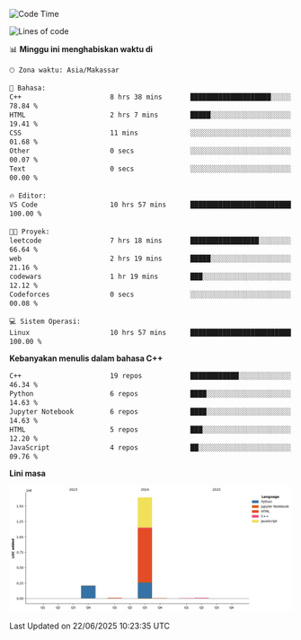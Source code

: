 <!--START_SECTION:waka-->
![Code Time](http://img.shields.io/badge/Code%20Time-288%20hrs%201%20min-blue)

![Lines of code](https://img.shields.io/badge/Sejak%20Hello%20World%20aku%20telah%20menulis-1.9%20million%20baris%20kode-blue)

📊 **Minggu ini menghabiskan waktu di** 

```text
🕑︎ Zona waktu: Asia/Makassar

💬 Bahasa: 
C++                      8 hrs 38 mins       ████████████████████░░░░░   78.84 % 
HTML                     2 hrs 7 mins        █████░░░░░░░░░░░░░░░░░░░░   19.41 % 
CSS                      11 mins             ░░░░░░░░░░░░░░░░░░░░░░░░░   01.68 % 
Other                    0 secs              ░░░░░░░░░░░░░░░░░░░░░░░░░   00.07 % 
Text                     0 secs              ░░░░░░░░░░░░░░░░░░░░░░░░░   00.00 % 

🔥 Editor: 
VS Code                  10 hrs 57 mins      █████████████████████████   100.00 % 

🐱‍💻 Proyek: 
leetcode                 7 hrs 18 mins       █████████████████░░░░░░░░   66.64 % 
web                      2 hrs 19 mins       █████░░░░░░░░░░░░░░░░░░░░   21.16 % 
codewars                 1 hr 19 mins        ███░░░░░░░░░░░░░░░░░░░░░░   12.12 % 
Codeforces               0 secs              ░░░░░░░░░░░░░░░░░░░░░░░░░   00.08 % 

💻 Sistem Operasi: 
Linux                    10 hrs 57 mins      █████████████████████████   100.00 % 
```

**Kebanyakan menulis dalam bahasa C++** 

```text
C++                      19 repos            ████████████░░░░░░░░░░░░░   46.34 % 
Python                   6 repos             ████░░░░░░░░░░░░░░░░░░░░░   14.63 % 
Jupyter Notebook         6 repos             ████░░░░░░░░░░░░░░░░░░░░░   14.63 % 
HTML                     5 repos             ███░░░░░░░░░░░░░░░░░░░░░░   12.20 % 
JavaScript               4 repos             ██░░░░░░░░░░░░░░░░░░░░░░░   09.76 % 
```



**Lini masa**

![Lines of Code chart](https://raw.githubusercontent.com/yusuf601/yusuf601/main/assets/bar_graph.png)


 Last Updated on 22/06/2025 10:23:35 UTC
<!--END_SECTION:waka-->

